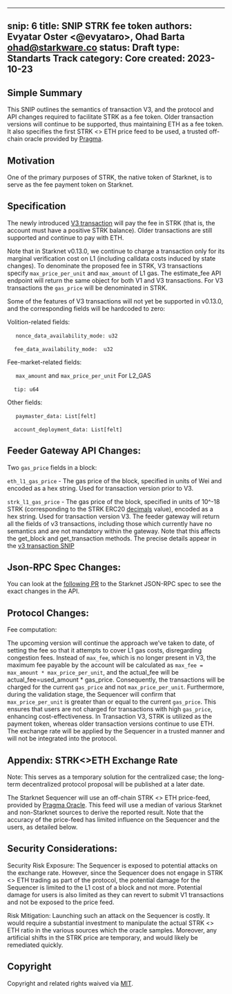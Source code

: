 
---
snip: 6
title: SNIP STRK fee token
authors: Evyatar Oster <@evyataro>, Ohad Barta <ohad@starkware.co>
status: Draft
type: Standarts Track
category: Core
created: 2023-10-23
---

## Simple Summary
This SNIP outlines the semantics of transaction V3, and the protocol and API changes required to facilitate STRK as a fee token. Older transaction versions will continue to be supported, thus maintaining ETH as a fee token. It also specifies the first STRK <> ETH price feed to be used, a trusted off-chain oracle provided by [Pragma](https://www.pragmaoracle.com/). 

## Motivation

One of the primary purposes of STRK, the native token of Starknet, is to serve as the fee payment token on Starknet. 

## Specification

The newly introduced [V3 transaction](https://community.starknet.io/t/transaction-v3-snip/98228) will pay the fee in STRK (that is, the account must have a positive STRK balance). Older transactions are still supported and continue to pay with ETH. 

Note that in Starknet v0.13.0, we continue to charge a transaction only for its marginal verification cost on L1 (including calldata costs induced by state changes). To denominate the proposed fee in STRK, V3 transactions specify `max_price_per_unit` and `max_amount` of L1 gas. The estimate_fee API endpoint will return the same object for both V1 and V3 transactions. For V3 transactions the `gas_price` will be denominated in STRK.


Some of the features of V3 transactions will not yet be supported in v0.13.0, and the corresponding fields will be hardcoded to zero:

Volition-related fields:
    
&nbsp;&nbsp;&nbsp;&nbsp; `nonce_data_availability_mode: u32`
 
&nbsp;&nbsp;&nbsp;&nbsp;`fee_data_availability_mode:  u32`

Fee-market-related fields:

&nbsp;&nbsp;&nbsp;&nbsp; `max_amount` and `max_price_per_unit` For L2_GAS 

&nbsp;&nbsp;&nbsp;&nbsp;`tip: u64`

Other fields:

&nbsp;&nbsp;&nbsp;&nbsp; `paymaster_data: List[felt]`

&nbsp;&nbsp;&nbsp;&nbsp;`account_deployment_data: List[felt]`

## Feeder Gateway API Changes:
Two `gas_price` fields in a block:

`eth_l1_gas_price` - The gas price of the block, specified in units of Wei and encoded as a hex string. Used for transaction version prior to V3.

`strk_l1_gas_price` - The gas price of the block, specified in units of 10^-18 STRK (corresponding to the STRK ERC20 [decimals](https://docs.openzeppelin.com/contracts/4.x/api/token/erc20#ERC20-decimals) value), encoded as a hex string. Used for transaction version V3.
The feeder gateway will return all the fields of v3 transactions, including those which currently have no semantics and are not mandatory within the gateway. Note that this affects the get_block and get_transaction methods. The precise details appear in the [v3 transaction SNIP](https://github.com/EvyatarO/SNIPs/blob/snip-8/SNIPS/snip-8.md#specification)

## Json-RPC Spec Changes: 
You can look at the [following PR](https://github.com/starkware-libs/starknet-specs/pull/149/files) to the Starknet JSON-RPC spec to see the exact changes in the API.

## Protocol Changes: 
Fee computation:

The upcoming version will continue the approach we’ve taken to date, of setting the fee so that it attempts to cover L1 gas costs, disregarding congestion fees. Instead of `max_fee`, which is no longer present in V3, the maximum fee payable by the account will be calculated as `max_fee = max_amount * max_price_per_unit`,  and the actual_fee will be actual_fee=used_amount  * gas_price. Consequently, the transactions will be charged for the current `gas_price` and not `max_price_per_unit`.
Furthermore, during the validation stage, the Sequencer will confirm that `max_price_per_unit` is greater than or equal to the current `gas_price`. This ensures that users are not charged for transactions with high `gas_price`, enhancing cost-effectiveness.
In Transaction V3, STRK is utilized as the payment token, whereas older transaction versions continue to use ETH. The exchange rate will be applied by the Sequencer in a trusted manner and will not be integrated into the protocol.

## Appendix: STRK<>ETH Exchange Rate

Note: This serves as a temporary solution for the centralized case; the long-term decentralized protocol proposal will be published at a later date.

The Starknet Sequencer will use an off-chain STRK <> ETH price-feed, provided by [Pragma Oracle](https://www.pragmaoracle.com/). This feed will use a median of various Starknet and non-Starknet sources to derive the reported result. Note that the accuracy of the price-feed has limited influence on the Sequencer and the users, as detailed below. 

## Security Considerations:
Security Risk Exposure: The Sequencer is exposed to potential attacks on the exchange rate. However, since the Sequencer does not engage in STRK <> ETH trading as part of the protocol, the potential damage for the Sequencer is limited to the L1 cost of a block and not more. Potential damage for users is also limited as they can revert to submit V1 transactions and not be exposed to the price feed. 

Risk Mitigation: Launching such an attack on the Sequencer is costly. It would require a substantial investment to manipulate the actual STRK <> ETH ratio in the various sources which the oracle samples. Moreover, any artificial shifts in the STRK price are temporary, and would likely be remediated quickly.

## Copyright

Copyright and related rights waived via [MIT](../LICENSE).
